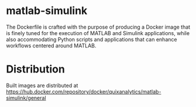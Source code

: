 # matlab-simulink
The Dockerfile is crafted with the purpose of producing a Docker image that is finely tuned for the execution of MATLAB and Simulink applications, while also accommodating Python scripts and applications that can enhance workflows centered around MATLAB.


# Distribution
Built images are distributed at https://hub.docker.com/repository/docker/quixanalytics/matlab-simulink/general